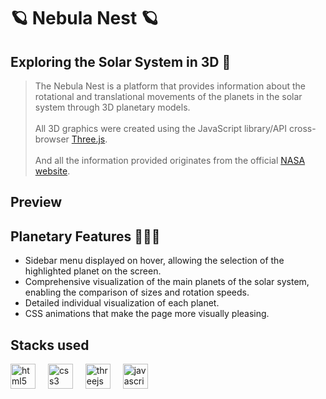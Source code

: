 # 🪐 Nebula Nest 🪐
## Exploring the Solar System in 3D 🚀
>The Nebula Nest is a platform that provides information about the rotational and translational movements of the planets in the solar system through 3D planetary models.<br><br>
>All 3D graphics were created using the JavaScript library/API cross-browser [Three.js](https://threejs.org/).<br><br>
>And all the information provided originates from the official [NASA website](https://science.nasa.gov/solar-system/).

## Preview

## Planetary Features 👩🏼‍🚀
- Sidebar menu displayed on hover, allowing the selection of the highlighted planet on the screen.
- Comprehensive visualization of the main planets of the solar system, enabling the comparison of sizes and rotation speeds.
- Detailed individual visualization of each planet.
- CSS animations that make the page more visually pleasing.

## Stacks used
<div align="left">
  <img src="https://cdn.jsdelivr.net/gh/devicons/devicon/icons/html5/html5-original.svg" height="40" alt="html5 logo"  />
  <img width="12" />
  <img src="https://cdn.jsdelivr.net/gh/devicons/devicon/icons/css3/css3-original.svg" height="40" alt="css3 logo"  />
  <img width="12" />
  <img src="https://cdn.jsdelivr.net/gh/devicons/devicon/icons/threejs/threejs-original.svg" height="40" alt="threejs logo"  />
  <img width="12" />
  <img src="https://cdn.jsdelivr.net/gh/devicons/devicon/icons/javascript/javascript-original.svg" height="40" alt="javascript logo"  />
</div>

